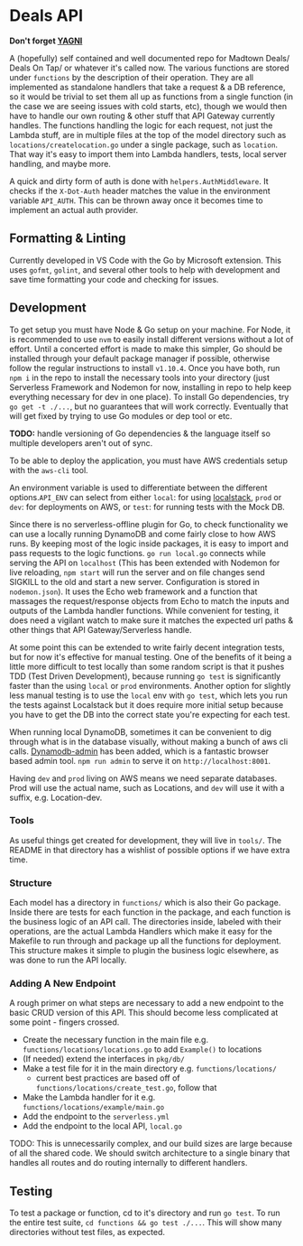 # Deals API

**Don't forget [YAGNI](https://www.martinfowler.com/bliki/Yagni.html)**

A (hopefully) self contained and well documented repo for Madtown Deals/ Deals On Tap/ or whatever it's called now. The various functions are stored under `functions` by the description of their operation.  They are all implemented as standalone handlers that take a request & a DB reference, so it would be trivial to set them all up as functions from a single function (in the case we are seeing issues with cold starts, etc), though we would then have to handle our own routing & other stuff that API Gateway currently handles.  The functions handling the logic for each request, not just the Lambda stuff, are in multiple files at the top of the model directory such as `locations/createlocation.go` under a single package, such as `location`.  That way it's easy to import them into Lambda handlers, tests, local server handling, and maybe more.

A quick and dirty form of auth is done with `helpers.AuthMiddleware`.  It checks if the `X-Dot-Auth` header matches the value in the environment variable `API_AUTH`.  This can be thrown away once it becomes time to implement an actual auth provider.


## Formatting & Linting
Currently developed in VS Code with the Go by Microsoft extension.  This uses `gofmt`, `golint`, and several other tools to help with development and save time formatting your code and checking for issues.

## Development

To get setup you must have Node & Go setup on your machine.  For Node, it is recommended to use `nvm` to easily install different versions without a lot of effort.  Until a concerted effort is made to make this simpler, Go should be installed through your default package manager if possible, otherwise follow the regular instructions to install `v1.10.4`. Once you have both, run `npm i` in the repo to install the necessary tools into your directory (just Serverless Framework and Nodemon for now, installing in repo to help keep everything necessary for dev in one place).  To install Go dependencies, try `go get -t ./...`, but no guarantees that will work correctly.  Eventually that will get fixed by trying to use Go modules or dep tool or etc.

**TODO:** handle versioning of Go dependencies & the language itself so multiple developers aren't out of sync.

To be able to deploy the application, you must have AWS credentials setup with the `aws-cli` tool.

An environment variable is used to differentiate between the different options.`API_ENV` can select from either `local`: for using [localstack](https://github.com/localstack/localstack), `prod` or `dev`: for deployments on AWS, or `test`: for running tests with the Mock DB. 

Since there is no serverless-offline plugin for Go, to check functionality we can use a locally running DynamoDB and come fairly close to how AWS runs.  By keeping most of the logic inside packages, it is easy to import and pass requests to the logic functions. `go run local.go` connects while serving the API on `localhost` (This has been extended with Nodemon for live reloading, `npm start` will run the server and on file changes send SIGKILL to the old and start a new server.  Configuration is stored in `nodemon.json`).  It uses the Echo web framework and a function that massages the request/response objects from Echo to match the inputs and outputs of the Lambda handler functions.  While convenient for testing, it does need a vigilant watch to make sure it matches the expected url paths & other things that API Gateway/Serverless handle.

At some point this can be extended to write fairly decent integration tests, but for now it's effective for manual testing.  One of the benefits of it being a little more difficult to test locally than some random script is that it pushes TDD (Test Driven Development), because running `go test` is significantly faster than the using `local` or `prod` environments.  Another option for slightly less manual testing is to use the `local` env with `go test`, which lets you run the tests against Localstack but it does require more initial setup because you have to get the DB into the correct state you're expecting for each test.

When running local DynamoDB, sometimes it can be convenient to dig through what is in the database visually, without making a bunch of aws cli calls.  [Dynamodb-admin](https://github.com/aaronshaf/dynamodb-admin) has been added, which is a fantastic browser based admin tool.  `npm run admin` to serve it on `http://localhost:8001`.

Having `dev` and `prod` living on AWS means we need separate databases.  Prod will use the actual name, such as Locations, and `dev` will use it with a suffix, e.g. Location-dev.

### Tools

As useful things get created for development, they will live in `tools/`.  The README in that directory has a wishlist of possible options if we have extra time.

### Structure

Each model has a directory in `functions/` which is also their Go package.  Inside there are tests for each function in the package, and each function is the business logic of an API call.  The directories inside, labeled with their operations, are the actual Lambda Handlers which make it easy for the Makefile to run through and package up all the functions for deployment.  This structure makes it simple to plugin the business logic elsewhere, as was done to run the API locally.

### Adding A New Endpoint

A rough primer on what steps are necessary to add a new endpoint to the basic CRUD version of this API.  This should become less complicated at some point - fingers crossed.

* Create the necessary function in the main file e.g. `functions/locations/locations.go` to add `Example()` to locations
* (If needed) extend the interfaces in `pkg/db/`
* Make a test file for it in the main directory e.g. `functions/locations/`
    * current best practices are based off of `functions/locations/create_test.go`, follow that
* Make the Lambda handler for it e.g. `functions/locations/example/main.go`
* Add the endpoint to the `serverless.yml`
* Add the endpoint to the local API, `local.go`

TODO: This is unnecessarily complex, and our build sizes are large because of all the shared code. We should switch architecture to a single binary that handles all routes and do routing internally to different handlers.

## Testing

To test a package or function, cd to it's directory and run `go test`.
To run the entire test suite, `cd functions && go test ./...`.  This will show many directories without test files, as expected.
